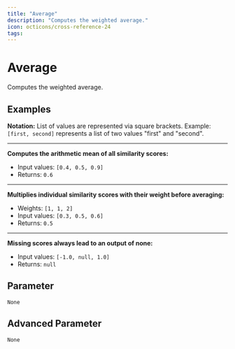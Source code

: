 ```yaml
---
title: "Average"
description: "Computes the weighted average."
icon: octicons/cross-reference-24
tags: 
---
```

# Average
<!-- This file was generated - DO NOT CHANGE IT MANUALLY -->



Computes the weighted average.

## Examples

**Notation:** List of values are represented via square brackets. Example: `[first, second]` represents a list of two values "first" and "second".

---
**Computes the arithmetic mean of all similarity scores:**

* Input values: `[0.4, 0.5, 0.9]`
* Returns: `0.6`


---
**Multiplies individual similarity scores with their weight before averaging:**

* Weights: `[1, 1, 2]`
* Input values: `[0.3, 0.5, 0.6]`
* Returns: `0.5`


---
**Missing scores always lead to an output of none:**

* Input values: `[-1.0, null, 1.0]`
* Returns: `null`




## Parameter

`None`

## Advanced Parameter

`None`